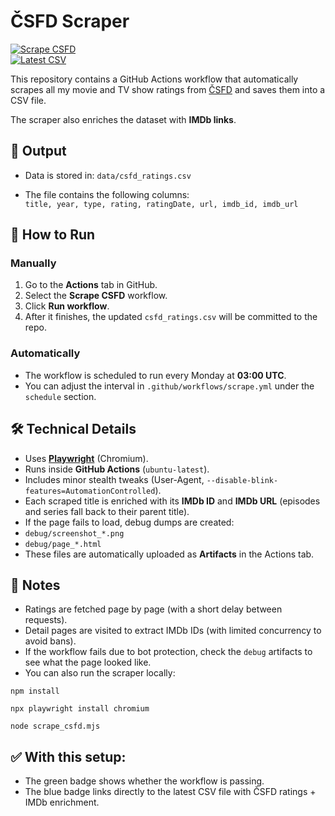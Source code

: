 # ČSFD Scraper

[![Scrape CSFD](https://github.com/ludivitto/csfd-chatgpt/actions/workflows/scrape.yml/badge.svg)](https://github.com/<USER>/<REPO>/actions/workflows/scrape.yml)  
[![Latest CSV](https://img.shields.io/badge/data-csfd__ratings.csv-blue)](https://raw.githubusercontent.com/<USER>/<REPO>/main/data/csfd_ratings.csv)

This repository contains a GitHub Actions workflow that automatically scrapes all my movie and TV show ratings from [ČSFD](https://www.csfd.cz/) and saves them into a CSV file.  

The scraper also enriches the dataset with **IMDb links**.



## 📂 Output
- Data is stored in:
`data/csfd_ratings.csv`

- The file contains the following columns:  
`title, year, type, rating, ratingDate, url, imdb_id, imdb_url`



## 🚀 How to Run

### Manually
1. Go to the **Actions** tab in GitHub.  
2. Select the **Scrape CSFD** workflow.  
3. Click **Run workflow**.  
4. After it finishes, the updated `csfd_ratings.csv` will be committed to the repo.

### Automatically
- The workflow is scheduled to run every Monday at **03:00 UTC**.  
- You can adjust the interval in `.github/workflows/scrape.yml` under the `schedule` section.



## 🛠️ Technical Details
- Uses **[Playwright](https://playwright.dev/)** (Chromium).  
- Runs inside **GitHub Actions** (`ubuntu-latest`).  
- Includes minor stealth tweaks (User-Agent, `--disable-blink-features=AutomationControlled`).  
- Each scraped title is enriched with its **IMDb ID** and **IMDb URL** (episodes and series fall back to their parent title).  
- If the page fails to load, debug dumps are created:
- `debug/screenshot_*.png`  
- `debug/page_*.html`  
- These files are automatically uploaded as **Artifacts** in the Actions tab.


## 📝 Notes
- Ratings are fetched page by page (with a short delay between requests).  
- Detail pages are visited to extract IMDb IDs (with limited concurrency to avoid bans).  
- If the workflow fails due to bot protection, check the `debug` artifacts to see what the page looked like.  
- You can also run the scraper locally:
  
`npm install`

`npx playwright install chromium`

`node scrape_csfd.mjs`


## ✅ With this setup:
- The green badge shows whether the workflow is passing.
- The blue badge links directly to the latest CSV file with ČSFD ratings + IMDb enrichment.
